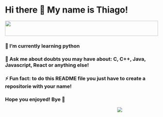 <h1> Hi there 👋 My name is Thiago!</h1>

<img src="https://i.pinimg.com/originals/88/15/63/881563d6444b370fa4ceea0c3183bb4c.gif" href="#" width="100%" height="50px" style="overflow:hidden"/>
<h3>🌱 I’m currently learning python </h3>
<h3>💬 Ask me about doubts you may have about: C, C++, Java, Javascript, React or anything else!</h3>
<h3>⚡ Fun fact: to do this README file you just have to create a repositorie with your name!</h3>
<h3>Hope you enjoyed! Bye 👋</h3>
<center>
<img src="https://pa1.narvii.com/6989/dde19972c93cfe626a69b72106095a19346215f7r1-287-400_hq.gif" style="margin-left: 50%"/>
</center>
<!--
**Thiaguinho27/Thiaguinho27** is a ✨ _special_ ✨ repository because its `README.md` (this file) appears on your GitHub profile.

Here are some ideas to get you started:

- 🔭 I’m currently working on ...
- 🌱 I’m currently learning ...
- 👯 I’m looking to collaborate on ...
- 🤔 I’m looking for help with ...
- 💬 Ask me about ...
- 📫 How to reach me: ...
- 😄 Pronouns: ...
- ⚡ Fun fact: ...
-->
